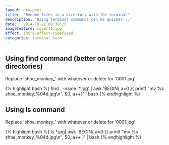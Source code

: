 ```yaml
---
layout: new-post
title:  "Rename files in a directory with the terminal"
description: "Using terminal commands can be quicker..."
date:   2014-10-22 09:38:25
imagefeature: cover11.jpg
effect: intro-effect-sidefixed
categories: terminal bash
---
```


## Using find command (better on larger directories)

Replace 'shoe_monkey_' with whatever or delete for '0001.jpg'

{% highlight bash %}
find . -name '*.jpg' | awk 'BEGIN{ a=0 }{ printf "mv %s shoe_monkey_%04d.jpg\n", $0, a++}' | bash
{% endhighlight %}


## Using ls command

Replace 'shoe_monkey_' with whatever or delete for '0001.jpg'

{% highlight bash %}
ls *.jpg| awk 'BEGIN{ a=0 }{ printf "mv %s shoe_monkey_%04d.jpg\n", $0, a++ }' | bash
{% endhighlight %}
